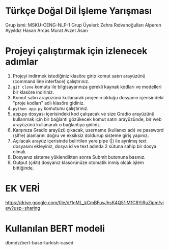 # Türkçe Doğal Dil İşleme Yarışması
Grup ismi: MSKU-CENG-NLP-1
Grup Üyeleri: Zehra Rıdvanoğulları
              Alperen Ayyıldız
              Hasan Arcas
              Murat Avzet Asan



# Projeyi çalıştırmak için izlenecek adımlar
1. Projeyi indirmek istediğiniz klasöre girip komut satırı arayüzünü (command line interface) çalıştırınız.
2. ```git clone``` komutu ile bilgisayarınıza gerekli kaynak kodları ve modelleri bir klasöre indiriniz.
3. Komut satırı arayüzünü kullanarak projenin olduğu dosyanın içerisindeki "proje kodları" adlı klasöre gidiniz.
4. ```python app.py``` komutunu çalıştırınız.
5. app.py dosyası içerisindeki kod çalışacak ve size Gradio arayüzünü kullanmak için bir bağlantı gözükecek komut satırı arayüzünde, bir web arayüzünü kullanarak o bağlantıya gidiniz.
6. Karşınıza Gradio arayüzü çıkacak, username (kullanıcı adı) ve password (şifre) alanlarını doğru ve eksiksiz doldurup sisteme giriş yapınız.
7. Açılacak arayüz içerisinde belirtilen yere pipe (|) ile ayrılmış text dosyasını ekleyiniz, dosya id ve text adında 2 sütuna sahip bir dosya olmalı.
8. Dosyanız sisteme yüklendikten sonra Submit butonuna basınız.
9. Output (çıktı) dosyanız klasörünüze otomatik inmiş olcak işlem bittiğinde.

# EK VERİ
https://drive.google.com/file/d/1qML_kCmBFuvJhsK4Q51iM1C8YjRuZipm/view?usp=sharing

# Kullanılan BERT modeli
dbmdz/bert-base-turkish-cased
